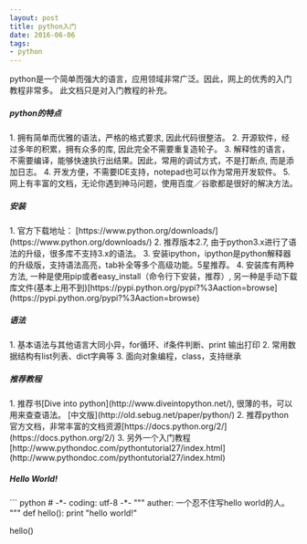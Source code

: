 ```yaml
---
layout: post
title: python入门
date: 2016-06-06
tags: 
- python
---
```


python是一个简单而强大的语言，应用领域非常广泛。因此，网上的优秀的入门教程非常多。
此文档只是对入门教程的补充。

<h5>python的特点</h5>
1. 拥有简单而优雅的语法，严格的格式要求, 因此代码很整洁。
2. 开源软件，经过多年的积累，拥有众多的库, 因此完全不需要重复造轮子。
3. 解释性的语言，不需要编译，能够快速执行出结果。因此，常用的调试方式，不是打断点,
而是添加日志。
4. 开发方便，不需要IDE支持，notepad也可以作为常用开发软件。
5. 网上有丰富的文档，无论你遇到神马问题，使用百度／谷歌都是很好的解决方法。

<h5>安装</h5>
1. 官方下载地址： [https://www.python.org/downloads/](https://www.python.org/downloads/)
2. 推荐版本2.7, 由于python3.x进行了语法的升级，很多库不支持3.x的语法。
3. 安装ipython，ipython是python解释器的升级版，支持语法高亮，tab补全等多个高级功能。5星推荐。
4. 安装库有两种方法, 一种是使用pip或者easy_install（命令行下安装，推荐）, 
另一种是手动下载库文件(基本上用不到)[https://pypi.python.org/pypi?%3Aaction=browse](https://pypi.python.org/pypi?%3Aaction=browse)

<h5>语法</h5>
1. 基本语法与其他语言大同小异，for循环、if条件判断、print 输出打印
2. 常用数据结构有list列表、dict字典等
3. 面向对象编程，class，支持继承

<h5>推荐教程</h5>
1. 推荐书[Dive into python](http://www.diveintopython.net/), 很薄的书，可以用来查查语法。
[中文版](http://old.sebug.net/paper/python/)
2. 推荐python 官方文档，非常丰富的文档资源[https://docs.python.org/2/](https://docs.python.org/2/)
3. 另外一个入门教程[http://www.pythondoc.com/pythontutorial27/index.html](http://www.pythondoc.com/pythontutorial27/index.html)

<h5>Hello World!</h5>
``` python
# -*- coding: utf-8 -*-
"""
auther: 一个忍不住写hello world的人。
"""
def hello():
    print "hello world!"

hello()

```
